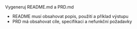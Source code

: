 Vygeneruj README.md a PRD.md
- README musí obsahovat popis, použití a příklad výstupu
- PRD má obsahovat cíle, specifikaci a nefunkční požadavky